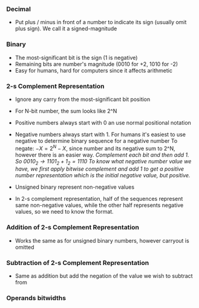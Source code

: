 ### Decimal
- Put plus / minus in front of a number to indicate its sign (usually omit plus sign). We call it a signed-magnitude

### Binary
- The most-significant bit is the sign (1 is negative)
- Remaining bits are number's magnitude (0010 for +2, 1010 for -2)
- Easy for humans, hard for computers since it affects arithmetic


### 2-s Complement Representation
- Ignore any carry from the most-significant bit position
- For N-bit number, the sum looks like 2^N 
- Positive numbers always start with 0 an use normal positional notation
- Negative numbers always start with 1.
	For humans it's easiest to use negative to determine binary sequence for a negative number
	To negate: $-X = 2^N - X$, since number and its negative sum to 2^N, however there is an easier way.
	*Complement each bit and then add 1.
	So $0010_{2} \to 1101_{2} + 1_{2} = 1110$*
	*To know what negative number value we have, we first apply bitwise complement and add 1 to get a positive number representation which is the initial negative value, but positive.*

 - Unsigned binary represent non-negative values
 - In 2-s complement representation, half of the sequences represent same non-negative values, while the other half represents negative values, so we need to know the format.

### Addition of 2-s Complement Representation

- Works the same as for unsigned binary numbers, however carryout is omitted 

### Subtraction of 2-s Complement Representation

- Same as addition but add the negation of the value we wish to subtract from


### Operands bitwidths 